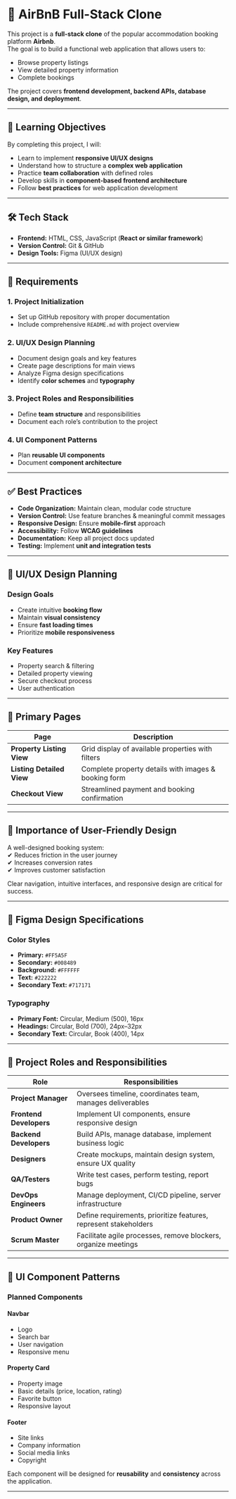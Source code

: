 # 🏡 AirBnB Full-Stack Clone

This project is a **full-stack clone** of the popular accommodation booking platform **Airbnb**.  
The goal is to build a functional web application that allows users to:

- Browse property listings  
- View detailed property information  
- Complete bookings  

The project covers **frontend development, backend APIs, database design, and deployment**.

---

## 🎯 Learning Objectives

By completing this project, I will:

- Learn to implement **responsive UI/UX designs**
- Understand how to structure a **complex web application**
- Practice **team collaboration** with defined roles
- Develop skills in **component-based frontend architecture**
- Follow **best practices** for web application development

---

## 🛠 Tech Stack

- **Frontend:** HTML, CSS, JavaScript (**React or similar framework**)  
- **Version Control:** Git & GitHub  
- **Design Tools:** Figma (UI/UX design)  

---

## 📌 Requirements

### 1. Project Initialization
- Set up GitHub repository with proper documentation  
- Include comprehensive `README.md` with project overview  

### 2. UI/UX Design Planning
- Document design goals and key features  
- Create page descriptions for main views  
- Analyze Figma design specifications  
- Identify **color schemes** and **typography**  

### 3. Project Roles and Responsibilities
- Define **team structure** and responsibilities  
- Document each role’s contribution to the project  

### 4. UI Component Patterns
- Plan **reusable UI components**  
- Document **component architecture**  

---

## ✅ Best Practices

- **Code Organization:** Maintain clean, modular code structure  
- **Version Control:** Use feature branches & meaningful commit messages  
- **Responsive Design:** Ensure **mobile-first** approach  
- **Accessibility:** Follow **WCAG guidelines**  
- **Documentation:** Keep all project docs updated  
- **Testing:** Implement **unit and integration tests**  

---

## 🎨 UI/UX Design Planning

### Design Goals
- Create intuitive **booking flow**  
- Maintain **visual consistency**  
- Ensure **fast loading times**  
- Prioritize **mobile responsiveness**  

### Key Features
- Property search & filtering  
- Detailed property viewing  
- Secure checkout process  
- User authentication  

---

## 📄 Primary Pages

| Page                   | Description |
|-------------------------|-------------|
| **Property Listing View** | Grid display of available properties with filters |
| **Listing Detailed View** | Complete property details with images & booking form |
| **Checkout View**         | Streamlined payment and booking confirmation |

---

## 🌟 Importance of User-Friendly Design

A well-designed booking system:  
✔ Reduces friction in the user journey  
✔ Increases conversion rates  
✔ Improves customer satisfaction  

Clear navigation, intuitive interfaces, and responsive design are critical for success.

---

## 🎨 Figma Design Specifications

### Color Styles
- **Primary:** `#FF5A5F`  
- **Secondary:** `#008489`  
- **Background:** `#FFFFFF`  
- **Text:** `#222222`  
- **Secondary Text:** `#717171`  

### Typography
- **Primary Font:** Circular, Medium (500), 16px  
- **Headings:** Circular, Bold (700), 24px–32px  
- **Secondary Text:** Circular, Book (400), 14px  

---
## 👥 Project Roles and Responsibilities

| Role              | Responsibilities |
|-------------------|------------------|
| **Project Manager** | Oversees timeline, coordinates team, manages deliverables |
| **Frontend Developers** | Implement UI components, ensure responsive design |
| **Backend Developers** | Build APIs, manage database, implement business logic |
| **Designers** | Create mockups, maintain design system, ensure UX quality |
| **QA/Testers** | Write test cases, perform testing, report bugs |
| **DevOps Engineers** | Manage deployment, CI/CD pipeline, server infrastructure |
| **Product Owner** | Define requirements, prioritize features, represent stakeholders |
| **Scrum Master** | Facilitate agile processes, remove blockers, organize meetings |

---

## 🧩 UI Component Patterns

### Planned Components

#### Navbar
- Logo  
- Search bar  
- User navigation  
- Responsive menu  

#### Property Card
- Property image  
- Basic details (price, location, rating)  
- Favorite button  
- Responsive layout  

#### Footer
- Site links  
- Company information  
- Social media links  
- Copyright  

Each component will be designed for **reusability** and **consistency** across the application.

---
